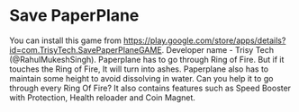 # Save PaperPlane
You can install this game from https://play.google.com/store/apps/details?id=com.TrisyTech.SavePaperPlaneGAME.
Developer name - Trisy Tech (@RahulMukeshSingh). 
Paperplane has to go through Ring of Fire. But if it touches the Ring of Fire, It will turn into ashes. Paperplane also has to maintain some height to avoid dissolving in water. Can you help it to go through every Ring Of Fire?
It also contains features such as Speed Booster with Protection, Health reloader and Coin Magnet.
